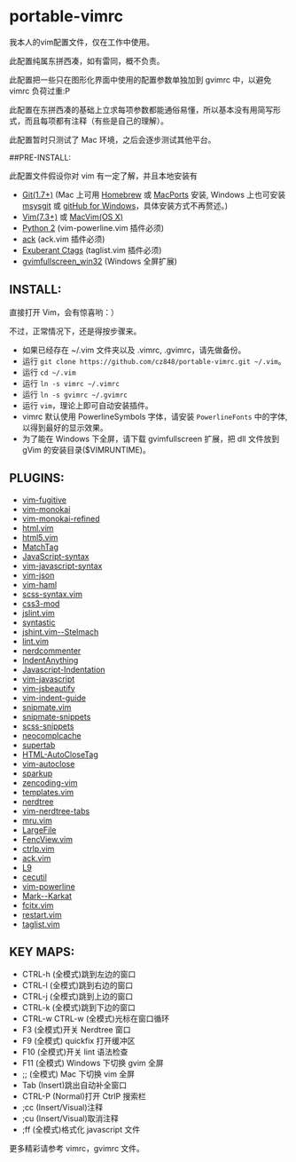 # portable-vimrc


我本人的vim配置文件，仅在工作中使用。

此配置纯属东拼西凑，如有雷同，概不负责。

此配置把一些只在图形化界面中使用的配置参数单独加到 gvimrc 中，以避免 vimrc 负荷过重:P

此配置在东拼西凑的基础上立求每项参数都能通俗易懂，所以基本没有用简写形式，而且每项都有注释（有些是自己的理解）。

此配置暂时只测试了 Mac 环境，之后会逐步测试其他平台。

##PRE-INSTALL:

此配置文件假设你对 vim 有一定了解，并且本地安装有

- [Git(1.7+)](http://git-scm.com) (Mac 上可用 [Homebrew](http://mxcl.github.com/homebrew/) 或 [MacPorts](http://www.macports.org) 安装, Windows 上也可安装 [msysgit](http://msysgit.github.com) 或 [gitHub for Windows](http://windows.github.com)，具体安装方式不再赘述。)
- [Vim(7.3+)](http://vim.sourceforge.net) 或 [MacVim(OS X)](https://github.com/b4winckler/macvim)
- [Python 2](http://www.python.org/getit/) (vim-powerline.vim 插件必须)
- [ack](http://betterthangrep.com) (ack.vim 插件必须)
- [Exuberant Ctags](http://ctags.sourceforge.net) (taglist.vim 插件必须)
- [gvimfullscreen_win32](https://github.com/derekmcloughlin/gvimfullscreen_win32) (Windows 全屏扩展)

## INSTALL:

直接打开 Vim，会有惊喜哟：）

不过，正常情况下，还是得按步骤来。

- 如果已经存在 ~/.vim 文件夹以及 .vimrc, .gvimrc，请先做备份。
- 运行 `git clone https://github.com/cz848/portable-vimrc.git ~/.vim`。
- 运行 `cd ~/.vim`
- 运行 `ln -s vimrc ~/.vimrc`
- 运行 `ln -s gvimrc ~/.gvimrc`
- 运行 `vim`，理论上即可自动安装插件。
- vimrc 默认使用 PowerlineSymbols 字体，请安装 `PowerlineFonts` 中的字体, 以得到最好的显示效果。
- 为了能在 Windows 下全屏，请下载 gvimfullscreen 扩展，把 dll 文件放到 gVim 的安装目录($VIMRUNTIME)。

## PLUGINS:

- [vim-fugitive](https://github.com/tpope/vim-fugitive)
- [vim-monokai](https://github.com/sickill/vim-monokai)
- [vim-monokai-refined](https://github.com/jaromero/vim-monokai-refined)
- [html.vim](https://github.com/xenoterracide/html.vim)
- [html5.vim](https://github.com/othree/html5.vim)
- [MatchTag](https://github.com/vim-scripts/MatchTag)
- [JavaScript-syntax](https://github.com/vim-scripts/JavaScript-syntax)
- [vim-javascript-syntax](https://github.com/jelera/vim-javascript-syntax)
- [vim-json](https://github.com/leshill/vim-json)
- [vim-haml](https://github.com/tpope/vim-haml)
- [scss-syntax.vim](https://github.com/cakebaker/scss-syntax.vim)
- [css3-mod](https://github.com/vim-scripts/css3-mod)
- [jslint.vim](https://github.com/hallettj/jslint.vim)
- [syntastic](https://github.com/scrooloose/syntastic)
- [jshint.vim--Stelmach](https://github.com/vim-scripts/jshint.vim--Stelmach)
- [lint.vim](https://github.com/joestelmach/lint.vim)
- [nerdcommenter](https://github.com/scrooloose/nerdcommenter)
- [IndentAnything](https://github.com/vim-scripts/IndentAnything)
- [Javascript-Indentation](https://github.com/vim-scripts/Javascript-Indentation)
- [vim-javascript](https://github.com/pangloss/vim-javascript)
- [vim-jsbeautify](https://github.com/maksimr/vim-jsbeautify)
- [vim-indent-guide](https://github.com/nathanaelkane/vim-indent-guides)
- [snipmate.vim](https://github.com/msanders/snipmate.vim)
- [snipmate-snippets](https://github.com/honza/snipmate-snippets)
- [scss-snippets](https://github.com/kwaledesign/scss-snippets)
- [neocomplcache](https://github.com/Shougo/neocomplcache)
- [supertab](https://github.com/ervandew/supertab)
- [HTML-AutoCloseTag](https://github.com/LeonB/HTML-AutoCloseTag)
- [vim-autoclose](https://github.com/Townk/vim-autoclose)
- [sparkup](https://github.com/rstacruz/sparkup)
- [zencoding-vim](https://github.com/mattn/zencoding-vim)
- [templates.vim](https://github.com/vim-scripts/templates.vim)
- [nerdtree](https://github.com/scrooloose/nerdtree)
- [vim-nerdtree-tabs](https://github.com/jistr/vim-nerdtree-tabs)
- [mru.vim](https://github.com/vim-scripts/mru.vim)
- [LargeFile](https://github.com/vim-scripts/LargeFile)
- [FencView.vim](https://github.com/vim-scripts/FencView.vim)
- [ctrlp.vim](https://github.com/kien/ctrlp.vim)
- [ack.vim](https://github.com/mileszs/ack.vim)
- [L9](https://github.com/vim-scripts/L9)
- [cecutil](https://github.com/vim-scripts/cecutil)
- [vim-powerline](https://github.com/Lokaltog/vim-powerline)
- [Mark--Karkat](https://github.com/vim-scripts/Mark--Karkat)
- [fcitx.vim](https://github.com/vim-scripts/fcitx.vim)
- [restart.vim](https://github.com/tyru/restart.vim)
- [taglist.vim](https://github.com/vim-scripts/taglist.vim)

## KEY MAPS: 
- CTRL-h (全模式)跳到左边的窗口
- CTRL-l (全模式)跳到右边的窗口
- CTRL-j (全模式)跳到上边的窗口
- CTRL-k (全模式)跳到下边的窗口
- CTRL-w CTRL-w (全模式)光标在窗口循环
- F3 (全模式)开关 Nerdtree 窗口
- F9 (全模式) quickfix 打开缓冲区
- F10 (全模式)开关 lint 语法检查
- F11 (全模式) Windows 下切换 gvim 全屏
- ;; (全模式) Mac 下切换 vim 全屏
- Tab (Insert)跳出自动补全窗口
- CTRL-P (Normal)打开 CtrlP 搜索栏
- ;cc (Insert/Visual)注释
- ;cu (Insert/Visual)取消注释
- ;ff (全模式)格式化 javascript 文件

更多精彩请参考 vimrc，gvimrc 文件。

